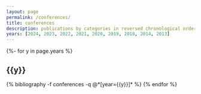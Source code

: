 ```yaml
---
layout: page
permalink: /conferences/
title: conferences
description: publications by categories in reversed chronological order.
years: [2024, 2023, 2022, 2021, 2020, 2019, 2018, 2014, 2013]
---
```

<!-- _pages/publications.md -->
<div class="publications">

{%- for y in page.years %}
  <h2 class="year">{{y}}</h2>
  {% bibliography -f conferences -q @*[year={{y}}]* %}
{% endfor %}

</div>
